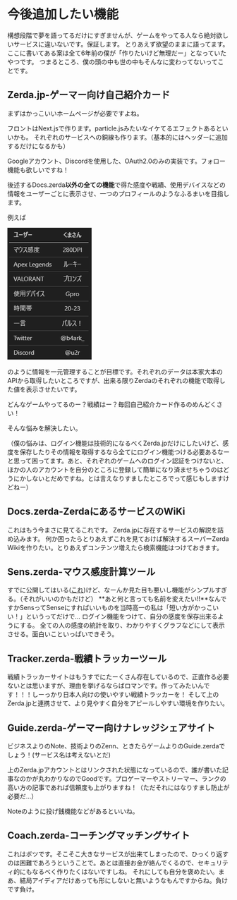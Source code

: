 # 今後追加したい機能
構想段階で夢を語ってるだけにすぎませんが、ゲームをやってる人なら絶対欲しいサービスに違いないです。保証します。
とりあえず欲望のままに語ってます。
ここに書いてある案は全て6年前の僕が「作りたいけど無理だー」となっていたやつです。
つまるところ、僕の頭の中も世の中もそんなに変わってないってことです。
## Zerda.jp-ゲーマー向け自己紹介カード
まずはかっこいいホームページが必要ですよね。

フロントはNext.jsで作ります。particle.jsみたいなイケてるエフェクトあるといいかも。
それぞれのサービスへの銅線も作ります。（基本的にはヘッダーに追加するだけになるかも）

Googleアカウント、Discordを使用した、OAuth2.0のみの実装です。フォロー機能も欲しいですね！

後述するDocs.zerda**以外の全ての機能**で得た感度や戦績、使用デバイスなどの情報をユーザーごとに表示させ、一つのプロフィールのようなふるまいを目指します。

例えば

![Alt text](38fe2bca2c6dc07da1de7b901a033808.png)

のように情報を一元管理することが目標です。それぞれのデータは本家大本のAPIから取得したいところですが、出来る限りZerdaのそれぞれの機能で取得した値を表示させたいです。

どんなゲームやってるのー？戦績はー？毎回自己紹介カード作るのめんどくさい！

そんな悩みを解決したい。

（僕の悩みは、ログイン機能は技術的になるべくZerda.jpだけにしたいけど、感度を保存したりその情報を取得するなら全てにログイン機能つける必要あるなーと思って困ってます。あと、それぞれのゲームへのログイン認証をつけないと、ほかの人のアカウントを自分のところに登録して簡単になり済ませちゃうのはどうにかしないとだめですね。とは言えなりすましたところでって感じもしますけどねー）
## Docs.zerda-ZerdaにあるサービスのWiKi
これはもう今まさに見てるこれです。
Zerda.jpに存在するサービスの解説を詰め込みます。
何か困ったらとりあえずこれを見ておけば解決するスーパーZerda Wikiを作りたい。とりあえずコンテンツ増えたら検索機能はつけておきます。

## Sens.zerda-マウス感度計算ツール
すでに公開してはいる([これ](https://sens.zerda.jp/))けど、なーんか見た目も悪いし機能がシンプルすぎる。（それがいいのかもだけど）
**あと何と言っても名前を変えたい!!**なんですかSensってSenseにすればいいものを当時高一の私は「短い方がかっこいい！」というってだけで...
ログイン機能をつけて、自分の感度を保存出来るようにする。
全ての人の感度の統計を取り、わかりやすくグラフなどにして表示させる。面白いこといっぱいできそう。

## Tracker.zerda-戦績トラッカーツール
戦績トラッカーサイトはもうすでにたーくさん存在しているので、正直作る必要ないとは思いますが、理由を挙げるならばロマンです。作ってみたいんです！！！しーっかり日本人向けの使いやすい戦績トラッカーを！
そして上のZerda.jpと連携させて、より見やすく自分をアピールしやすい環境を作りたい。
## Guide.zerda-ゲーマー向けナレッジシェアサイト
ビジネスよりのNote、技術よりのZenn、ときたらゲームよりのGuide.zerdaでしょう！(サービス名は考えないとだ)

上のZerda.jpアカウントとはリンクされた状態になっているので、誰が書いた記事なのかが丸わかりなのでGoodです。プロゲーマーやストリーマー、ランクの高い方の記事であれば信頼度も上がりますね！（ただそれにはなりすまし防止が必要だ...）

Noteのように投げ銭機能などがあるといいね。

## Coach.zerda-コーチングマッチングサイト
これはボツです。そこそこ大きなサービスが出来てしまったので、ひっくり返すのは困難であろうということで。あとは直接お金が絡んでくるので、セキュリティ的にもなるべく作りたくはないですしね。
それにしても自分を褒めたい。まあ、結局アイディアだけあっても形にしないと無いようなもんですからね。負けです負け。